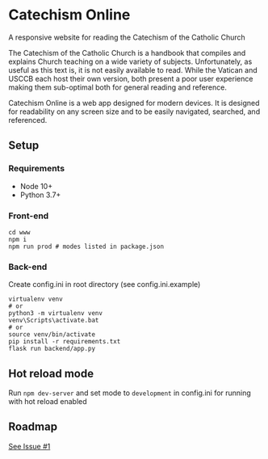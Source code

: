# Catechism Online

A responsive website for reading the Catechism of the Catholic Church

The Catechism of the Catholic Church is a handbook that compiles and explains Church teaching on a wide variety 
of subjects. Unfortunately, as useful as this text is, it is not easily available to read. While the Vatican 
and USCCB each host their own version, both present a poor user experience making them sub-optimal both for 
general reading and reference.

Catechism Online is a web app designed for modern devices. It is designed for readability on any screen size and to 
be easily navigated, searched, and referenced.  

## Setup

### Requirements

- Node 10+
- Python 3.7+

### Front-end

```shell
cd www
npm i
npm run prod # modes listed in package.json
```

### Back-end

Create config.ini in root directory (see config.ini.example)

```shell
virtualenv venv
# or
python3 -m virtualenv venv
venv\Scripts\activate.bat
# or
source venv/bin/activate
pip install -r requirements.txt
flask run backend/app.py
```

## Hot reload mode

Run `npm dev-server` and set mode to `development` in config.ini for running with hot reload enabled

## Roadmap

[See Issue #1](https://github.com/pmdevita/catechism/issues/1)
